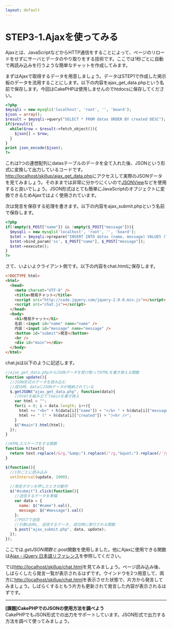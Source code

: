 ```yaml
---
layout: default
---
```

# STEP3-1.Ajaxを使ってみる

Ajaxとは、JavaScriptなどからHTTP通信をすることによって、ページのリロードをせずにサーバとデータのやり取りをする技術です。ここでは1秒ごとに自動で再読み込みを行うような簡単なチャットを作成してみます。

まずはAjaxで取得するデータを用意しましょう。データはSTEP1で作成した掲示板のデータを流用することにします。以下の内容をajax_get_data.phpという名前で保存します。今回はCakePHPは使用しませんのでhtdocsに保存してください。

```php
<?php
$mysqli = new mysqli('localhost', 'root', '', 'board');
$json = array();
$result = $mysqli->query("SELECT * FROM datas ORDER BY created DESC");
if($result){
  while($row = $result->fetch_object()){
    $json[] = $row;
  }
}
print json_encode($json);
?>
```

これは1つの連想配列にdatasテーブルのデータを全て入れた後、JSONという形式に変換して出力しているコードです。[http://localhost/skillup/ajax_get_data.php](http://localhost/skillup/ajax_get_data.php)にアクセスして実際のJSONデータを見てみましょう。そのままでは非常に分かりにくいので[JSONView](https://chrome.google.com/webstore/detail/jsonview/chklaanhfefbnpoihckbnefhakgolnmc)などを使用すると良いでしょう。JSON形式はとても簡単にJavaScriptのオブジェクトに変換できるためAjaxではよく使用されています。

次は発言を保存する処理を書きます。以下の内容をajax_submit.phpという名前で保存します。

```php
<?php
if(!empty($_POST["name"]) && !empty($_POST["message"])){
  $mysqli = new mysqli('localhost', 'root', '', 'board');
  $stmt = $mysqli->prepare("INSERT INTO datas (name, message) VALUES (?, ?)");
  $stmt->bind_param('ss', $_POST["name"], $_POST["message"]);
  $stmt->execute();
}
?>
```

さて、いよいよクライアント側です。以下の内容をchat.htmlに保存します。

```html
<!DOCTYPE html>
<html>
  <head>
    <meta charset="UTF-8" />
    <title>簡易チャット</title>
    <script src="http://code.jquery.com/jquery-2.0.0.min.js"></script>
    <script src="chat.js"></script>
  </head>
  <body>
    <h1>簡易チャット</h1>
    名前：<input id="name" name="name" />
    内容：<input id="message" name="message" />
    <button id="submit">発言</button>
    <hr />
    <div id="main"></div>
  </body>
</html>
```

chat.jsは以下のように記述します。

```js
//ajax_get_data.phpからJSONデータを受け取ってHTMLを書き換える関数
function update(){
  //JSON形式のデータを読み込む
  //成功時、dataにJSONデータが格納されている
  $.getJSON("ajax_get_data.php", function(data){
    //htmlを組み立ててmainを書き換え
    var html = "";
    for(i = 0; i < data.length; i++){
      html += "<b>" + h(data[i]["name"]) + "</b> " + h(data[i]["message"]);
      html += " (" + h(data[i]["created"]) + ")<hr />";
    }
    $("#main").html(html);
  });
}

//HTMLエスケープをする関数
function h(text){
  return text.replace(/&/g,"&amp;").replace(/"/g,"&quot;").replace(/'/g,"&#039;").replace(/</g,"&lt;").replace(/>/g,"&gt;");
}

$(function(){
  //1秒ごとに読み込み
  setInterval(update, 1000);
  
  //発言ボタンを押したときの動作
  $("#submit").click(function(){
    //送信するデータを準備
    var data = {
      name: $("#name").val(),
      message: $("#message").val()
    };
    //POSTで送信
    //引数はURL, 送信するデータ, 成功時に実行される関数
    $.post("ajax_submit.php", data, update);
  });
});
```

ここでは$.getJSON関数と$.post関数を使用しました。他にAjaxに使用できる関数は[Ajax - jQuery 日本語リファレンス](http://semooh.jp/jquery/api/ajax/)を参照してください。

では[http://localhost/skillup/chat.html](http://localhost/skillup/chat.html)を見てみましょう。ページ読み込み後、しばらくしたら発言一覧が表示されるはずです。ウインドウを2つ用意して、両方に[http://localhost/skillup/chat.html](http://localhost/skillup/chat.html)を表示させた状態で、片方から発言してみましょう。しばらくするともう片方も更新されて発言した内容が表示されるはずです。

***

**[課題]CakePHPでのJSONの使用方法を調べよう**  
CakePHPでもJSON形式での出力をサポートしています。JSON形式で出力する方法を調べて使ってみましょう。